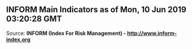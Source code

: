 ## INFORM Main Indicators as of Mon, 10 Jun 2019 03:20:28 GMT

Source: **INFORM (Index For Risk Management) - http://www.inform-index.org**